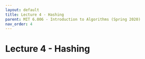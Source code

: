 ```yaml
---
layout: default
title: Lecture 4 - Hashing
parent: MIT 6.006 - Introduction to Algorithms (Spring 2020)
nav_order: 4
---
```


# Lecture 4 - Hashing
